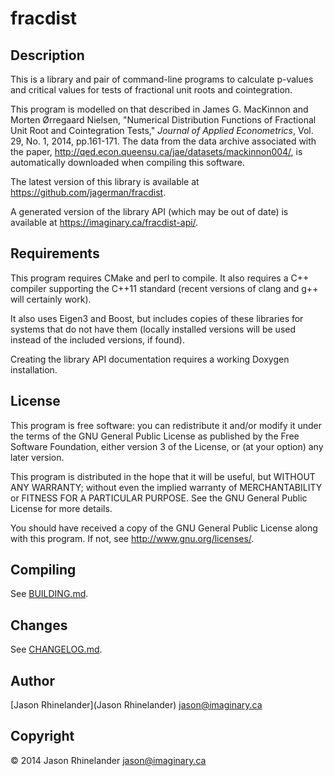 # fracdist

## Description

This is a library and pair of command-line programs to calculate p-values and
critical values for tests of fractional unit roots and cointegration.

This program is modelled on that described in James G. MacKinnon and Morten
Ørregaard Nielsen, "Numerical Distribution Functions of Fractional Unit Root
and Cointegration Tests," *Journal of Applied Econometrics*, Vol. 29, No. 1,
2014, pp.161-171.  The data from the data archive associated with the paper,
http://qed.econ.queensu.ca/jae/datasets/mackinnon004/, is automatically
downloaded when compiling this software.

The latest version of this library is available at
https://github.com/jagerman/fracdist.

A generated version of the library API (which may be out of date) is available
at https://imaginary.ca/fracdist-api/.

## Requirements

This program requires CMake and perl to compile.  It also requires a C++
compiler supporting the C++11 standard (recent versions of clang and g++
will certainly work).

It also uses Eigen3 and Boost, but includes copies of these libraries for
systems that do not have them (locally installed versions will be used instead
of the included versions, if found).

Creating the library API documentation requires a working Doxygen installation.

## License

This program is free software: you can redistribute it and/or modify it under
the terms of the GNU General Public License as published by the Free Software
Foundation, either version 3 of the License, or (at your option) any later
version.

This program is distributed in the hope that it will be useful, but WITHOUT ANY
WARRANTY; without even the implied warranty of MERCHANTABILITY or FITNESS FOR A
PARTICULAR PURPOSE.  See the GNU General Public License for more details.

You should have received a copy of the GNU General Public License along with
this program.  If not, see <http://www.gnu.org/licenses/>.

## Compiling

See [BUILDING.md](BUILDING.md).

## Changes

See [CHANGELOG.md](CHANGELOG.md).

## Author

[Jason Rhinelander](Jason Rhinelander) <jason@imaginary.ca>

## Copyright

© 2014 Jason Rhinelander <jason@imaginary.ca>
